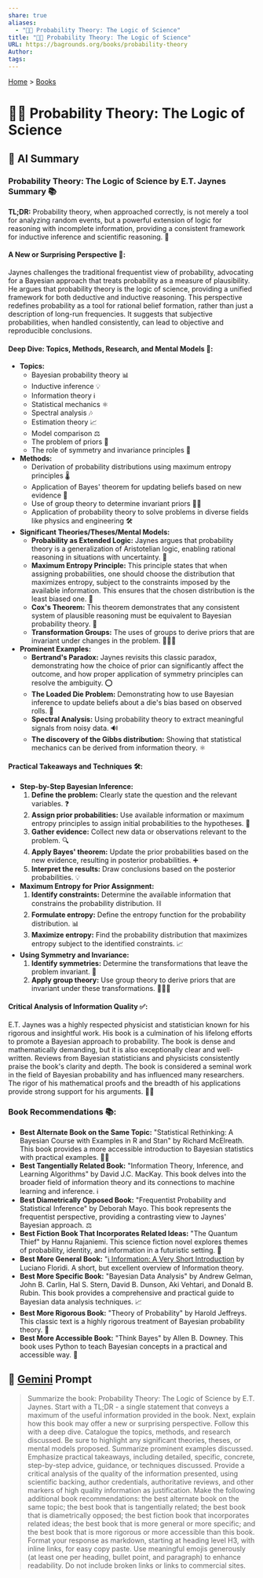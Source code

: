 ```yaml
---
share: true
aliases:
  - "🎲🧮 Probability Theory: The Logic of Science"
title: "🎲🧮 Probability Theory: The Logic of Science"
URL: https://bagrounds.org/books/probability-theory
Author: 
tags: 
---
```

[Home](../index.md) > [Books](./index.md)  
# 🎲🧮 Probability Theory: The Logic of Science  
## 🤖 AI Summary  
### Probability Theory: The Logic of Science by E.T. Jaynes Summary 📚  
**TL;DR:** Probability theory, when approached correctly, is not merely a tool for analyzing random events, but a powerful extension of logic for reasoning with incomplete information, providing a consistent framework for inductive inference and scientific reasoning. 🧠  
  
#### **A New or Surprising Perspective 🤯:**  
Jaynes challenges the traditional frequentist view of probability, advocating for a Bayesian approach that treats probability as a measure of plausibility. He argues that probability theory is the logic of science, providing a unified framework for both deductive and inductive reasoning. This perspective redefines probability as a tool for rational belief formation, rather than just a description of long-run frequencies. It suggests that subjective probabilities, when handled consistently, can lead to objective and reproducible conclusions.  
  
#### **Deep Dive: Topics, Methods, Research, and Mental Models 🔬:**  
* **Topics:**  
    * Bayesian probability theory 📊  
    * Inductive inference 💡  
    * Information theory ℹ️  
    * Statistical mechanics ⚛️  
    * Spectral analysis 🎶  
    * Estimation theory 📈  
    * Model comparison ⚖️  
    * The problem of priors 🧐  
    * The role of symmetry and invariance principles 📐  
* **Methods:**  
    * Derivation of probability distributions using maximum entropy principles 🌡️  
    * Application of Bayes' theorem for updating beliefs based on new evidence 🔄  
    * Use of group theory to determine invariant priors 🧑‍🔬  
    * Application of probability theory to solve problems in diverse fields like physics and engineering 🛠️  
* **Significant Theories/Theses/Mental Models:**  
    * **Probability as Extended Logic:** Jaynes argues that probability theory is a generalization of Aristotelian logic, enabling rational reasoning in situations with uncertainty. 🔑  
    * **Maximum Entropy Principle:** This principle states that when assigning probabilities, one should choose the distribution that maximizes entropy, subject to the constraints imposed by the available information. This ensures that the chosen distribution is the least biased one. 📏  
    * **Cox's Theorem:** This theorem demonstrates that any consistent system of plausible reasoning must be equivalent to Bayesian probability theory. 📜  
    * **Transformation Groups:** The uses of groups to derive priors that are invariant under changes in the problem. 🧑‍🤝‍🧑  
* **Prominent Examples:**  
    * **Bertrand's Paradox:** Jaynes revisits this classic paradox, demonstrating how the choice of prior can significantly affect the outcome, and how proper application of symmetry principles can resolve the ambiguity. ⭕  
    * **The Loaded Die Problem:** Demonstrating how to use Bayesian inference to update beliefs about a die's bias based on observed rolls. 🎲  
    * **Spectral Analysis:** Using probability theory to extract meaningful signals from noisy data. 🔊  
    * **The discovery of the Gibbs distribution:** Showing that statistical mechanics can be derived from information theory. ⚛️  
  
#### **Practical Takeaways and Techniques 🛠️:**  
* **Step-by-Step Bayesian Inference:**  
    1.  **Define the problem:** Clearly state the question and the relevant variables. ❓  
    2.  **Assign prior probabilities:** Use available information or maximum entropy principles to assign initial probabilities to the hypotheses. 📝  
    3.  **Gather evidence:** Collect new data or observations relevant to the problem. 🔍  
    4.  **Apply Bayes' theorem:** Update the prior probabilities based on the new evidence, resulting in posterior probabilities. ➕  
    5.  **Interpret the results:** Draw conclusions based on the posterior probabilities. 💡  
* **Maximum Entropy for Prior Assignment:**  
    1.  **Identify constraints:** Determine the available information that constrains the probability distribution. ⛓️  
    2.  **Formulate entropy:** Define the entropy function for the probability distribution. 📊  
    3.  **Maximize entropy:** Find the probability distribution that maximizes entropy subject to the identified constraints. 📈  
* **Using Symmetry and Invariance:**  
    1.  **Identify symmetries:** Determine the transformations that leave the problem invariant. 📐  
    2.  **Apply group theory:** Use group theory to derive priors that are invariant under these transformations. 🧑‍🤝‍🧑  
  
#### **Critical Analysis of Information Quality ✅:**  
E.T. Jaynes was a highly respected physicist and statistician known for his rigorous and insightful work. His book is a culmination of his lifelong efforts to promote a Bayesian approach to probability. The book is dense and mathematically demanding, but it is also exceptionally clear and well-written. Reviews from Bayesian statisticians and physicists consistently praise the book's clarity and depth. The book is considered a seminal work in the field of Bayesian probability and has influenced many researchers. The rigor of his mathematical proofs and the breadth of his applications provide strong support for his arguments. 🧑‍🔬  
  
### **Book Recommendations 📚:**  
* **Best Alternate Book on the Same Topic:** "Statistical Rethinking: A Bayesian Course with Examples in R and Stan" by Richard McElreath. This book provides a more accessible introduction to Bayesian statistics with practical examples. 🧑‍💻  
* **Best Tangentially Related Book:** "Information Theory, Inference, and Learning Algorithms" by David J.C. MacKay. This book delves into the broader field of information theory and its connections to machine learning and inference. ℹ️  
* **Best Diametrically Opposed Book:** "Frequentist Probability and Statistical Inference" by Deborah Mayo. This book represents the frequentist perspective, providing a contrasting view to Jaynes' Bayesian approach. ⚖️  
* **Best Fiction Book That Incorporates Related Ideas:** "The Quantum Thief" by Hannu Rajaniemi. This science fiction novel explores themes of probability, identity, and information in a futuristic setting. 🤖  
* **Best More General Book:** "[ℹ️ Information: A Very Short Introduction](./information.md) by Luciano Floridi. A short, but excellent overview of Information theory.  
* **Best More Specific Book:** "Bayesian Data Analysis" by Andrew Gelman, John B. Carlin, Hal S. Stern, David B. Dunson, Aki Vehtari, and Donald B. Rubin. This book provides a comprehensive and practical guide to Bayesian data analysis techniques. 📈  
* **Best More Rigorous Book:** "Theory of Probability" by Harold Jeffreys. This classic text is a highly rigorous treatment of Bayesian probability theory. 📜  
* **Best More Accessible Book:** "Think Bayes" by Allen B. Downey. This book uses Python to teach Bayesian concepts in a practical and accessible way. 🐍  
  
## 💬 [Gemini](https://gemini.google.com) Prompt  
> Summarize the book: Probability Theory: The Logic of Science by E.T. Jaynes. Start with a TL;DR - a single statement that conveys a maximum of the useful information provided in the book. Next, explain how this book may offer a new or surprising perspective. Follow this with a deep dive. Catalogue the topics, methods, and research discussed. Be sure to highlight any significant theories, theses, or mental models proposed. Summarize prominent examples discussed. Emphasize practical takeaways, including detailed, specific, concrete, step-by-step advice, guidance, or techniques discussed. Provide a critical analysis of the quality of the information presented, using scientific backing, author credentials, authoritative reviews, and other markers of high quality information as justification. Make the following additional book recommendations: the best alternate book on the same topic; the best book that is tangentially related; the best book that is diametrically opposed; the best fiction book that incorporates related ideas; the best book that is more general or more specific; and the best book that is more rigorous or more accessible than this book. Format your response as markdown, starting at heading level H3, with inline links, for easy copy paste. Use meaningful emojis generously (at least one per heading, bullet point, and paragraph) to enhance readability. Do not include broken links or links to commercial sites.